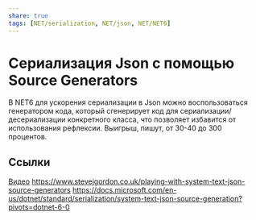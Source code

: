 ```yaml
---
share: true
tags: [NET/serialization, NET/json, NET/NET6]
---
```

# Сериализация Json с помощью Source Generators
В NET6 для ускорения сериализации в Json можно воспользоваться генератором кода, который сгенерирует код для сериализации/десериализации конкретного класса, что позволяет избавится от использования рефлексии. Выигрыш, пишут, от 30-40 до 300 процентов.

## Ссылки
[Видео](https://www.youtube.com/watch?v=HhyBaJ7uisU)
https://www.stevejgordon.co.uk/playing-with-system-text-json-source-generators
https://docs.microsoft.com/en-us/dotnet/standard/serialization/system-text-json-source-generation?pivots=dotnet-6-0


